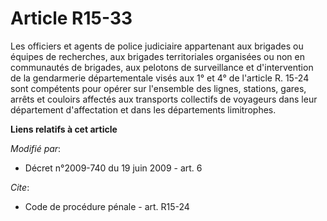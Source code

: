# Article R15-33

Les officiers et agents de police judiciaire appartenant aux brigades ou équipes de recherches, aux brigades territoriales
organisées ou non en communautés de brigades, aux pelotons de surveillance et d'intervention de la gendarmerie départementale
visés aux 1° et 4° de l'article R. 15-24 sont compétents pour opérer sur l'ensemble des lignes, stations, gares, arrêts et
couloirs affectés aux transports collectifs de voyageurs dans leur département d'affectation et dans les départements
limitrophes.

**Liens relatifs à cet article**

_Modifié par_:

  - Décret n°2009-740 du 19 juin 2009 - art. 6

_Cite_:

  - Code de procédure pénale - art. R15-24
